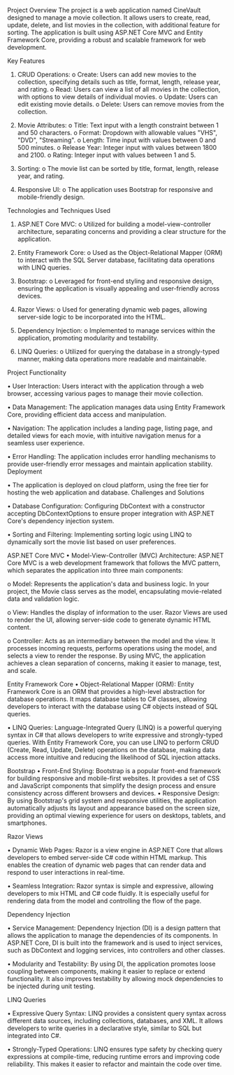 Project Overview
The project is a web application named CineVault designed to manage a movie collection. It allows users to create, read, update, delete, and list movies in the collection, with additional feature for sorting. The application is built using ASP.NET Core MVC and Entity Framework Core, providing a robust and scalable framework for web development.


Key Features
1.	CRUD Operations:
o	Create: Users can add new movies to the collection, specifying details such as title, format, length, release year, and rating.
o	Read: Users can view a list of all movies in the collection, with options to view details of individual movies.
o	Update: Users can edit existing movie details.
o	Delete: Users can remove movies from the collection.

3.	Movie Attributes:
o	Title: Text input with a length constraint between 1 and 50 characters.
o	Format: Dropdown with allowable values "VHS", "DVD", "Streaming".
o	Length: Time input with values between 0 and 500 minutes.
o	Release Year: Integer input with values between 1800 and 2100.
o	Rating: Integer input with values between 1 and 5.

5.	Sorting:
o	The movie list can be sorted by title, format, length, release year, and rating.

7.	Responsive UI:
o	The application uses Bootstrap for responsive and mobile-friendly design.

Technologies and Techniques Used
1.	ASP.NET Core MVC:
o	Utilized for building a model-view-controller architecture, separating concerns and providing a clear structure for the application.

3.	Entity Framework Core:
o	Used as the Object-Relational Mapper (ORM) to interact with the SQL Server database, facilitating data operations with LINQ queries.

5.	Bootstrap:
o	Leveraged for front-end styling and responsive design, ensuring the application is visually appealing and user-friendly across devices.

7.	Razor Views:
o	Used for generating dynamic web pages, allowing server-side logic to be incorporated into the HTML.

9.	Dependency Injection:
o	Implemented to manage services within the application, promoting modularity and testability.

11.	LINQ Queries:
o	Utilized for querying the database in a strongly-typed manner, making data operations more readable and maintainable.

Project Functionality

•	User Interaction: Users interact with the application through a web browser, accessing various pages to manage their movie collection.

•	Data Management: The application manages data using Entity Framework Core, providing efficient data access and manipulation.

•	Navigation: The application includes a landing page, listing page, and detailed views for each movie, with intuitive navigation menus for a seamless user experience.

•	Error Handling: The application includes error handling mechanisms to provide user-friendly error messages and maintain application stability.
Deployment

•	The application is deployed on cloud platform, using the free tier for hosting the web application and database.
Challenges and Solutions

•	Database Configuration: Configuring DbContext with a constructor accepting DbContextOptions to ensure proper integration with ASP.NET Core's dependency injection system.

•	Sorting and Filtering: Implementing sorting logic using LINQ to dynamically sort the movie list based on user preferences.




ASP.NET Core MVC
•	Model-View-Controller (MVC) Architecture: ASP.NET Core MVC is a web development framework that follows the MVC pattern, which separates the application into three main components:

o	Model: Represents the application's data and business logic. In your project, the Movie class serves as the model, encapsulating movie-related data and validation logic.

o	View: Handles the display of information to the user. Razor Views are used to render the UI, allowing server-side code to generate dynamic HTML content.

o	Controller: Acts as an intermediary between the model and the view. It processes incoming requests, performs operations using the model, and selects a view to render the response.
By using MVC, the application achieves a clean separation of concerns, making it easier to manage, test, and scale.

Entity Framework Core
•	Object-Relational Mapper (ORM): Entity Framework Core is an ORM that provides a high-level abstraction for database operations. It maps database tables to C# classes, allowing developers to interact with the database using C# objects instead of SQL queries.

•	LINQ Queries: Language-Integrated Query (LINQ) is a powerful querying syntax in C# that allows developers to write expressive and strongly-typed queries. With Entity Framework Core, you can use LINQ to perform CRUD (Create, Read, Update, Delete) operations on the database, making data access more intuitive and reducing the likelihood of SQL injection attacks.

Bootstrap
•	Front-End Styling: Bootstrap is a popular front-end framework for building responsive and mobile-first websites. It provides a set of CSS and JavaScript components that simplify the design process and ensure consistency across different browsers and devices.
•	Responsive Design: By using Bootstrap's grid system and responsive utilities, the application automatically adjusts its layout and appearance based on the screen size, providing an optimal viewing experience for users on desktops, tablets, and smartphones.

Razor Views

•	Dynamic Web Pages: Razor is a view engine in ASP.NET Core that allows developers to embed server-side C# code within HTML markup. This enables the creation of dynamic web pages that can render data and respond to user interactions in real-time.

•	Seamless Integration: Razor syntax is simple and expressive, allowing developers to mix HTML and C# code fluidly. It is especially useful for rendering data from the model and controlling the flow of the page.

Dependency Injection

•	Service Management: Dependency Injection (DI) is a design pattern that allows the application to manage the dependencies of its components. In ASP.NET Core, DI is built into the framework and is used to inject services, such as DbContext and logging services, into controllers and other classes.

•	Modularity and Testability: By using DI, the application promotes loose coupling between components, making it easier to replace or extend functionality. It also improves testability by allowing mock dependencies to be injected during unit testing.

LINQ Queries

•	Expressive Query Syntax: LINQ provides a consistent query syntax across different data sources, including collections, databases, and XML. It allows developers to write queries in a declarative style, similar to SQL but integrated into C#.

•	Strongly-Typed Operations: LINQ ensures type safety by checking query expressions at compile-time, reducing runtime errors and improving code reliability. This makes it easier to refactor and maintain the code over time.




